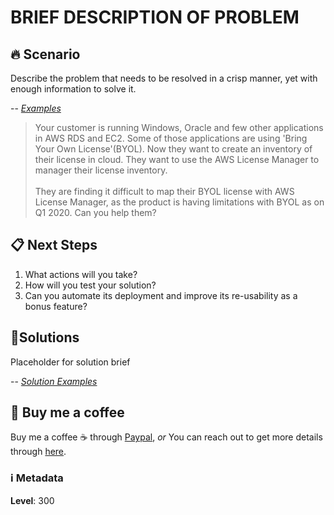 # BRIEF DESCRIPTION OF PROBLEM

## 🔥 Scenario

Describe the problem that needs to be resolved in a crisp manner, yet with enough information to solve it.

-- <cite>[Examples][1]</cite>

> Your customer is running Windows, Oracle and few other applications in AWS RDS and EC2. Some of those applications are using 'Bring Your Own License'(BYOL). Now they want to create an inventory of their license in cloud. They want to use the AWS License Manager to manager their license inventory.  
\
> They are finding it difficult to map their BYOL license with AWS License Manager, as the product is having limitations with BYOL as on Q1 2020. Can you help them?

## 📋 Next Steps

1. What actions will you take?
1. How will you test your solution?
1. Can you automate its deployment and improve its re-usability as a bonus feature?

## 🎯Solutions

Placeholder for solution brief

-- <cite>[Solution Examples][2]</cite>

## 👋 Buy me a coffee

Buy me a coffee ☕ through [Paypal](https://paypal.me/valaxy), _or_ You can reach out to get more details through [here](https://youtube.com/c/valaxytechnologies/about).

### ℹ️ Metadata

**Level**: 300

[1]: ../300-cloudFormation-drift-detection/README.md
[2]: ../300-management-stack-deletion/README.md

